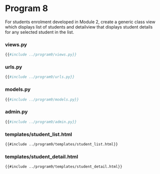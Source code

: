 # Program 8

For students enrolment developed in Module 2, create a generic class view which displays list of students and detailview that displays student details for any selected student in the list.

### views.py
```py
{{#include ../program9/views.py}}
```

### urls.py
```py
{{#include ../program9/urls.py}}
```

### models.py
```py
{{#include ../program9/models.py}}
```

### admin.py
```py
{{#include ../program9/admin.py}}
```

### templates/student_list.html
```html
{{#include ../program9/templates/student_list.html}}
```

### templates/student_detail.html
```html
{{#include ../program9/templates/student_detail.html}}
```
